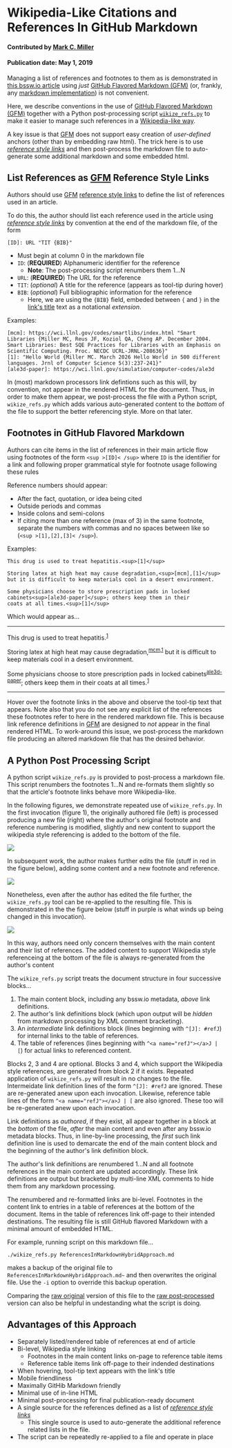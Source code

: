 # Wikipedia-Like Citations and References In GitHub Markdown

#### Contributed by [Mark C. Miller](https://github.com/markcmiller86)

#### Publication date: May 1, 2019

Managing a list of references and footnotes to them as is demonstrated in
[this bssw.io article](https://bssw.io/blog_posts/celebrating-apollo-s-50th-anniversary-when-100-flops-watt-was-a-giant-leap)
using *just* [GitHub Flavored Markdown (GFM)][GFM] (or, frankly, any
[markdown implementation](https://en.wikipedia.org/wiki/Markdown#Implementations)) is
not convenient.

Here, we describe conventions in the use of [GitHub Flavored Markdown (GFM)][GFM]
together with a Python post-processing script
[`wikize_refs.py`](https://github.com/betterscientificsoftware/bssw.io/blob/master/Articles/Blog/wikize_refs.py)
to make it easier to manage such references in a
[Wikipedia-like way](https://en.wikipedia.org/wiki/Note_(typography)#References).

A key issue is that [GFM][GFM] does not support easy creation of *user-defined*
anchors (other than by embedding raw html). The trick here is to use
[*reference style links*](https://github.github.com/gfm/#reference-link) and then
post-process the markdown file to auto-generate some additional markdown
and some embedded html.

## List References as [GFM][GFM] Reference Style Links

Authors should use [GFM][GFM]
[reference style links](https://www.markdownguide.org/basic-syntax/#reference-style-links)
to define the list of references used in an article.

To do this, the author should list each reference used in the article using
[*reference style links*](https://github.github.com/gfm/#reference-link) by convention
at the end of the markdown file, of the form

    [ID]: URL "TIT {BIB}"

- Must begin at column 0 in the markdown file
- `ID`: (**REQUIRED**) Alphanumeric identifier for the reference
  - **Note**: The post-processing script renumbers them 1...N
- `URL`: (**REQUIRED**) The URL for the reference
- `TIT`: (*optional*) A title for the reference (appears as tool-tip during hover)
- `BIB`: (*optional*) Full bibliographic information for the reference
  - Here, we are using the `{BIB}` field, embeded between `{` and `}` in the
    [link's title](https://www.markdownguide.org/basic-syntax#adding-titles) text
    as a notational *extension*.

Examples:

    [mcm]: https://wci.llnl.gov/codes/smartlibs/index.html "Smart Libraries {Miller MC, Reus JF, Koziol QA, Cheng AP. December 2004. Smart Libraries: Best SQE Practices for Libraries with an Emphasis on Scientific Computing. Proc. NECDC UCRL-JRNL-208636}"
    [1]: "Hello World {Miller MC. March 2026 Hello World in 500 different languages. Jrnl of Computer Science 5(3):237-241}"
    [ale3d-paper]: https://wci.llnl.gov/simulation/computer-codes/ale3d

In (most) markdown processors link defintions such as this will, by convention,
not appear in the rendered HTML for the document. Thus, in order to make them 
appear, we post-process the file with a Python script, `wikize_refs.py` which
adds various auto-generated content to the *bottom* of the file to support
the better referencing style. More on that later.

## Footnotes in GitHub Flavored Markdown

Authors can cite items in the list of references in their main article
flow using footnotes of the form `<sup >[ID]< /sup>` where `ID` is the
identifier for a link and following proper grammatical style for footnote
usage following these rules

Reference numbers should appear:
- After the fact, quotation, or idea being cited
- Outside periods and commas
- Inside colons and semi-colons
- If citing more than one reference (max of 3) in the same footnote,
  separate the numbers with commas and no spaces between like so (`<sup >[1],[2],[3]< /sup>`).

Examples:

    This drug is used to treat hepatitis.<sup>[1]</sup>

    Storing latex at high heat may cause degradation,<sup>[mcm],[1]</sup>
    but it is difficult to keep materials cool in a desert environment.

    Some physicians choose to store prescription pads in locked
    cabinets<sup>[ale3d-paper]</sup>; others keep them in their
    coats at all times.<sup>[1]</sup>

Which would appear as...

---

This drug is used to treat hepatitis.<sup>[1]</sup>

Storing latex at high heat may cause degradation,<sup>[mcm],[1]</sup>
but it is difficult to keep materials cool in a desert environment.

Some physicians choose to store prescription pads in locked
cabinets<sup>[ale3d-paper]</sup>; others keep them in their
coats at all times.<sup>[1]</sup>

---

Hover over the footnote links in the above and observe the
tool-tip text that appears. Note also that you do not see any
explicit list of the references these footnotes refer to here
in the rendered markdown file. This is because link reference
definitions in [GFM][GFM] are designed to *not* appear in the
final rendered HTML. To work-around this issue, we post-process
the markdown file producing an altered markdown file that has
the desired behavior.

## A Python Post Processing Script

A python script `wikize_refs.py` is provided to post-process a markdown file.
This script renumbers the footnotes 1...N and re-formats them slightly so that
the article's footnote links behave more Wikipedia-like.

In the following figures, we demonstrate repeated use of `wikize_refs.py`. In the
first invocation (figure 1), the originally authored file (left) is processed
producing a new file (right) where the author's original footnote and reference
numbering is modified, slightly and new content to support the wikipedia style
referencing is added to the bottom of the file.

![](https://raw.githubusercontent.com/betterscientificsoftware/images/mcm86-19feb21-inplace-wikize-refs/wikize-refs-docs1.png)

In subsequent work, the author makes further edits the file (stuff in red in the
figure below), adding some content and a new footnote and reference.

![](https://raw.githubusercontent.com/betterscientificsoftware/images/mcm86-19feb21-inplace-wikize-refs/wikize-refs-docs2.png)

Nonetheless, even after the author has edited the file further, the `wikize_refs.py`
tool can be re-applied to the resulting file. This is demonstrated in the the figure
below (stuff in purple is what winds up being changed in this invocation).

![](https://raw.githubusercontent.com/betterscientificsoftware/images/mcm86-19feb21-inplace-wikize-refs/wikize-refs-docs3.png)

In this way, authors need only concern themselves with the main content and their
list of references. The added content to support Wikipedia style referenceing at
the bottom of the file is always re-generated from the author's content

The `wikize_refs.py` script treats the document structure in four successive
blocks...

1. The main content block, including any bssw.io metadata, *above* link
   definitions.
1. The author's link definitions block (which upon output will be *hidden* from
   markdown processing by XML comment bracketing).
1. An *intermediate* link definitions block (lines beginning with `^[J]: #refJ`)
   for internal links to the table of references.
1. The table of references (lines beginning with `^<a name="refJ"></a>J | [`) for
   actual links to referenced content.

Blocks 2, 3 and 4 are optional. Blocks 3 and 4, which support the Wikipedia style
references, are generated from block 2 if it exists. Repeated application of
`wikize_refs.py` will result in no changes to the file. Intermeidate link definition
lines of the form `^[J]: #refJ` are ignored. These are re-generated anew upon each
invocation. Likewise, reference table lines of the form `^<a name="refJ"></a>J | [`
are also ignored. These too will be re-generated anew upon each invocation.

Link definitions as *authored*, if they exist, all appear together in a block at the
*bottom* of the file, *after* the main content and even after any bssw.io metadata
blocks. Thus, in line-by-line processing, the *first* such link definition line is
used to demarcate the end of the main content block and the beginning of the author's
link definition block.

The author's link definitions are renumbered 1...N and all footnote references in the
main content are updated accordingly. These link definitions are output but bracketed by
multi-line XML comments to hide them from any markdown processing.

The renumbered and re-formatted links are bi-level. Footnotes in the content link to
entries in a table of references at the bottom of the document. Items in the table of
references link off-page to their intended destinations. The resulting file is still
GitHub flavored Markdown with a minimal amount of embedded HTML.

For example, running script on this markdown file...

    ./wikize_refs.py ReferencesInMarkdownHybridApproach.md

makes a backup of the original file to `ReferencesInMarkdownHybridApproach.md~` and
then overwrites the original file. Use the `-i` option to override this backup
operation.

Comparing the [raw original](https://raw.githubusercontent.com/betterscientificsoftware/betterscientificsoftware.github.io/master/Articles/Blog/ReferencesInMarkdownHybridApproach.md)
version of this file to the
[raw post-processed](https://raw.githubusercontent.com/betterscientificsoftware/betterscientificsoftware.github.io/master/Articles/Blog/ReferencesInMarkdownHybridApproach-wikized.md)
version can also be helpful in undestanding what the script is doing.

## Advantages of this Approach

- Separately listed/rendered table of references at end of article
- Bi-level, Wikipedia style linking
  - Footnotes in the main content links on-page to reference table items
  - Reference table items link off-page to their indended destinations
- When hovering, tool-tip text appears with the link's title
- Mobile friendliness
- Maximally GitHib Markdown friendly
- Minimal use of in-line HTML
- Minimal post-processing for final publication-ready document
- A single source for the references defined as a list of
  [*reference style links*](https://github.github.com/gfm/#reference-link)
  - This single source is used to auto-generate the additional reference
    related lists in the file.
- The script can be repeatedly re-applied to a file and operate in place

[mcm]: https://wci.llnl.gov/codes/smartlibs/index.html "Smart Libraries {Miller MC, Reus JF, Koziol QA, Cheng AP. December 2004. Smart Libraries: Best SQE Practices for Libraries with an Emphasis on Scientific Computing. Proc. NECDC UCRL-JRNL-208636}"
[1]: https:// "Hello World {Miller MC. March 2026 Hello World in 500 different languages. Jrnl of Computer Science 5(3):237-241}"
[ale3d-paper]: https://wci.llnl.gov/simulation/computer-codes/ale3d " {}"

[GFM]: https://www.markdownguide.org/basic-syntax "Basic GitHub Flavored Markdown"
